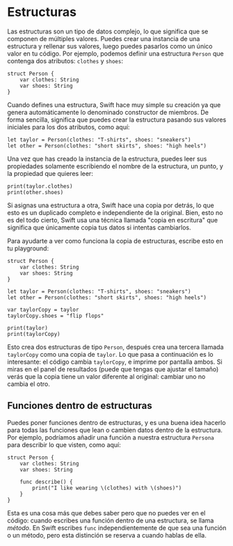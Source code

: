 # Estructuras

Las estructuras son un tipo de datos complejo, lo que significa que se componen de múltiples valores. Puedes crear una instancia de una estructura y rellenar sus valores, luego puedes pasarlos como un único valor en tu código. Por ejemplo, podemos definir una estructura `Person` que contenga dos atributos: `clothes` y `shoes`: 

    struct Person {
        var clothes: String
        var shoes: String
    }

Cuando defines una estructura, Swift hace muy simple su creación ya que genera automáticamente lo denominado constructor de miembros. De forma sencilla, significa que puedes crear la estructura pasando sus valores iniciales para los dos atributos, como aquí:

    let taylor = Person(clothes: "T-shirts", shoes: "sneakers")
    let other = Person(clothes: "short skirts", shoes: "high heels")

Una vez que has creado la instancia de la estructura, puedes leer sus propiedades solamente escribiendo el nombre de la estructura, un punto, y la propiedad que quieres leer:

    print(taylor.clothes)
    print(other.shoes)

Si asignas una estructura a otra, Swift hace una copia por detrás, lo que esto es un duplicado completo e independiente de la original. Bien, esto no es del todo cierto, Swift usa una técnica llamada "copia en escritura" que significa que únicamente copia tus datos si intentas cambiarlos.

Para ayudarte a ver como funciona la copia de estructuras, escribe esto en tu playground:

    struct Person {
        var clothes: String
        var shoes: String
    }

    let taylor = Person(clothes: "T-shirts", shoes: "sneakers")
    let other = Person(clothes: "short skirts", shoes: "high heels")

    var taylorCopy = taylor
    taylorCopy.shoes = "flip flops"

    print(taylor)
    print(taylorCopy)

Esto crea dos estructuras de tipo `Person`, después crea una tercera llamada `taylorCopy` como una copia de `taylor`. Lo que pasa a continuación es lo interesante: el código cambia `taylorCopy`, e imprime por pantalla ambos. Si miras en el panel de resultados (puede que tengas que ajustar el tamaño) verás que la copia tiene un valor diferente al original: cambiar uno no cambia el otro.


## Funciones dentro de estructuras

Puedes poner funciones dentro de estructuras, y es una buena idea hacerlo para todas las funciones que lean o cambien datos dentro de la estructura. Por ejemplo, podríamos añadir una función a nuestra estructura `Persona` para describir lo que visten, como aquí:

    struct Person {
        var clothes: String
        var shoes: String
        
        func describe() {
            print("I like wearing \(clothes) with \(shoes)")
        }
    }

Esta es una cosa más que debes saber pero que no puedes ver en el código: cuando escribes una función dentro de una estructura, se llama *método*. En Swift escribes `func` independientemente de que sea una función o un método, pero esta distinción se reserva a cuando hablas de ella.
